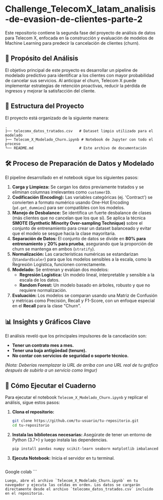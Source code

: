 # Challenge_TelecomX_latam_analisis-de-evasion-de-clientes-parte-2

Este repositorio contiene la segunda fase del proyecto de análisis de datos para Telecom X, enfocada en la construcción y evaluación de modelos de Machine Learning para predecir la cancelación de clientes (churn).

## 🎯 Propósito del Análisis

El objetivo principal de este proyecto es desarrollar un pipeline de modelado predictivo para identificar a los clientes con mayor probabilidad de cancelar sus servicios. Al anticipar el churn, Telecom X puede implementar estrategias de retención proactivas, reducir la pérdida de ingresos y mejorar la satisfacción del cliente.

## 📂 Estructura del Proyecto

El proyecto está organizado de la siguiente manera:

```
.
├── telecomx_datos_tratados.csv   # Dataset limpio utilizado para el modelado
├── Telecom_X_Modelado_Churn.ipynb # Notebook de Jupyter con todo el proceso
└── README.md                     # Este archivo de documentación
```

## 🛠️ Proceso de Preparación de Datos y Modelado

El pipeline desarrollado en el notebook sigue los siguientes pasos:

1.  **Carga y Limpieza:** Se cargan los datos previamente tratados y se eliminan columnas irrelevantes como `customerID`.
2.  **Codificación (Encoding):** Las variables categóricas (ej. 'Contract') se convierten a formato numérico usando One-Hot Encoding (`pd.get_dummies`) para ser compatibles con los modelos.
3.  **Manejo de Desbalance:** Se identifica un fuerte desbalance de clases (más clientes que no cancelan que los que sí). Se aplica la técnica **SMOTE (Synthetic Minority Over-sampling Technique)** sobre el conjunto de entrenamiento para crear un dataset balanceado y evitar que el modelo se sesgue hacia la clase mayoritaria.
4.  **Separación de Datos:** El conjunto de datos se divide en **80% para entrenamiento** y **20% para prueba**, asegurando que la proporción de churn se mantenga en ambos (`stratify`).
5.  **Normalización:** Las características numéricas se estandarizan (`StandardScaler`) para que los modelos sensibles a la escala, como la Regresión Logística, funcionen correctamente.
6.  **Modelado:** Se entrenan y evalúan dos modelos:
      * **Regresión Logística:** Un modelo lineal, interpretable y sensible a la escala de los datos.
      * **Random Forest:** Un modelo basado en árboles, robusto y que no requiere normalización.
7.  **Evaluación:** Los modelos se comparan usando una Matriz de Confusión y métricas como Precisión, Recall y F1-Score, con un enfoque especial en el **Recall** para la clase "Churn".

## 📊 Insights y Gráficos Clave

El análisis reveló que los principales impulsores de la cancelación son:

  * **Tener un contrato mes a mes.**
  * **Tener una baja antigüedad (tenure).**
  * **No contar con servicios de seguridad o soporte técnico.**

*(Nota: Deberías reemplazar la URL de arriba con una URL real de tu gráfico después de subirlo a un servicio como Imgur)*

## 🚀 Cómo Ejecutar el Cuaderno

Para ejecutar el notebook `Telecom_X_Modelado_Churn.ipynb` y replicar el análisis, sigue estos pasos:

1.  **Clona el repositorio:**

    ```bash
    git clone https://github.com/tu-usuario/tu-repositorio.git
    cd tu-repositorio
    ```

2.  **Instala las bibliotecas necesarias:**
    Asegúrate de tener un entorno de Python (3.7+) y luego instala las dependencias.

    ```bash
    pip install pandas numpy scikit-learn seaborn matplotlib imbalanced-learn
    ```

3.  **Ejecuta Notebook:**
    Inicia el servidor en tu terminal.

    ```bash
   Google colab
    ```

    Luego, abre el archivo `Telecom_X_Modelado_Churn.ipynb` en tu navegador y ejecuta las celdas en orden. Los datos se cargarán directamente desde el archivo `telecomx_datos_tratados.csv` incluido en el repositorio.
